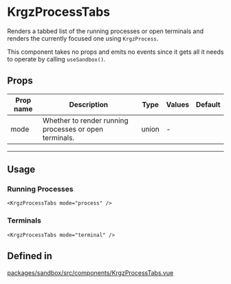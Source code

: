 # KrgzProcessTabs

Renders a tabbed list of the running processes or open terminals
and renders the currently focused one using `KrgzProcess`.

This component takes no props and emits no events since it gets all it needs to operate by calling `useSandbox()`.

## Props

| Prop name | Description                                            | Type  | Values | Default |
| --------- | ------------------------------------------------------ | ----- | ------ | ------- |
| mode      | Whether to render running processes or open terminals. | union | -      |         |

---

## Usage

### Running Processes

```vue
<KrgzProcessTabs mode="process" />
```

### Terminals

```vue
<KrgzProcessTabs mode="terminal" />
```

## Defined in

[packages/sandbox/src/components/KrgzProcessTabs.vue](https://github.com/frontendat/karagoz/blob/main/packages/sandbox/src/components/KrgzProcessTabs.vue)
